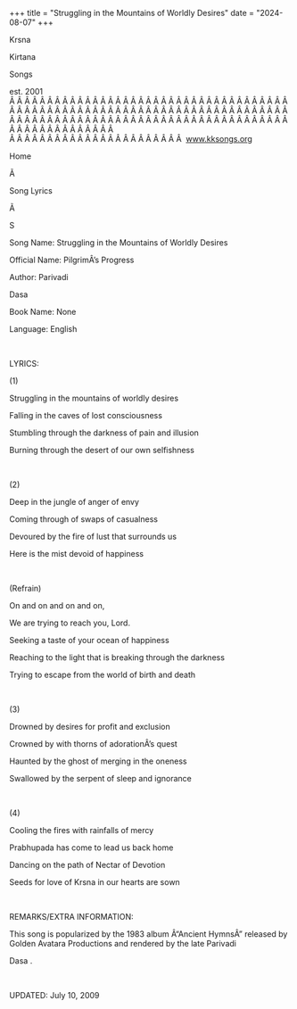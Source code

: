 +++ 
title = "Struggling in the Mountains of Worldly Desires"
date = "2024-08-07"
+++

Krsna
 
Kirtana
 
Songs

est. 2001
Â Â Â Â Â Â Â Â Â Â Â Â Â Â Â Â Â Â Â Â Â Â Â Â Â Â Â Â Â Â Â Â Â Â Â Â Â Â Â Â Â Â Â Â Â Â Â Â Â Â Â Â Â Â Â Â Â Â Â Â Â Â Â Â Â Â Â Â Â Â Â Â Â Â Â Â Â Â Â Â Â Â Â Â Â Â Â Â Â Â Â Â Â Â Â Â Â Â Â Â Â Â Â Â Â Â Â Â Â Â Â Â Â Â Â Â Â Â Â Â Â Â Â Â Â  
Â Â Â Â Â Â Â Â Â Â Â Â Â Â Â Â Â Â Â Â Â Â Â  
www.kksongs.org








Home


Ã 
 
Song Lyrics
 
Ã 
 
S


Song Name: Struggling in the Mountains of Worldly
Desires


Official Name: PilgrimÂ’s Progress


Author: 
Parivadi
 
Dasa


Book Name: None


Language: 
English


 


LYRICS:


(1)


Struggling in the mountains
of worldly desires


Falling in the caves of
lost consciousness


Stumbling through the
darkness of pain and illusion


Burning through the desert of
our own selfishness


 


(2)


Deep in the jungle of anger
of envy


Coming through of swaps of
casualness


Devoured by the fire of
lust that surrounds us


Here is the mist devoid of
happiness


 


(Refrain)


On and on and on and on,


We are trying to reach you,
Lord.


Seeking a taste of your
ocean of happiness


Reaching to the light that
is breaking through the darkness


Trying to escape from the
world of birth and death


 


(3)


Drowned by desires for
profit and exclusion


Crowned by with thorns of
adorationÂ’s quest


Haunted by the ghost of
merging in the oneness


Swallowed by the serpent of
sleep and ignorance


 


(4)


Cooling the fires with
rainfalls of mercy


Prabhupada
 has come to lead us back home


Dancing on the path of
Nectar of Devotion


Seeds for love of 
Krsna
 in our hearts are sown


 


REMARKS/EXTRA INFORMATION:


This
song is popularized by the 1983 album Â“Ancient HymnsÂ” released by Golden 
Avatara
 Productions and rendered by the late 
Parivadi
 
Dasa
.


 


UPDATED:
 July 10, 2009